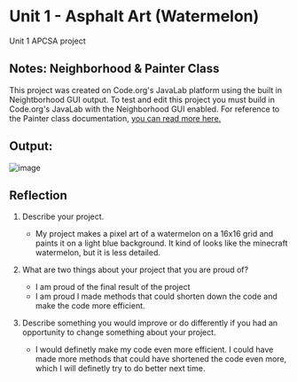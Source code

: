 # Unit 1 - Asphalt Art (Watermelon)
Unit 1 APCSA project

## Notes: Neighborhood & Painter Class

This project was created on Code.org's JavaLab platform using the built in Neightborhood GUI output. To test and edit this project you must build in Code.org's JavaLab with the Neighborhood GUI enabled. For reference to the Painter class documentation, [you can read more here.](https://studio.code.org/docs/ide/javalab/classes/Painter)

## Output:

![image](https://github.com/user-attachments/assets/7c5b3892-b8bb-495d-8ee7-aefb2a6325b2)

## Reflection

1. Describe your project.

   - My project makes a pixel art of a watermelon on a 16x16 grid and paints it on a light blue background. It kind of looks like the minecraft watermelon, but it is less detailed. 

2. What are two things about your project that you are proud of?

   - I am proud of the final result of the project
   - I am proud I made methods that could shorten down the code and make the code more efficient.

3. Describe something you would improve or do differently if you had an opportunity to change something about your project.

   - I would definetly make my code even more efficient. I could have made more methods that could have shortened the code even more, which I will definetly try to do better next time.
